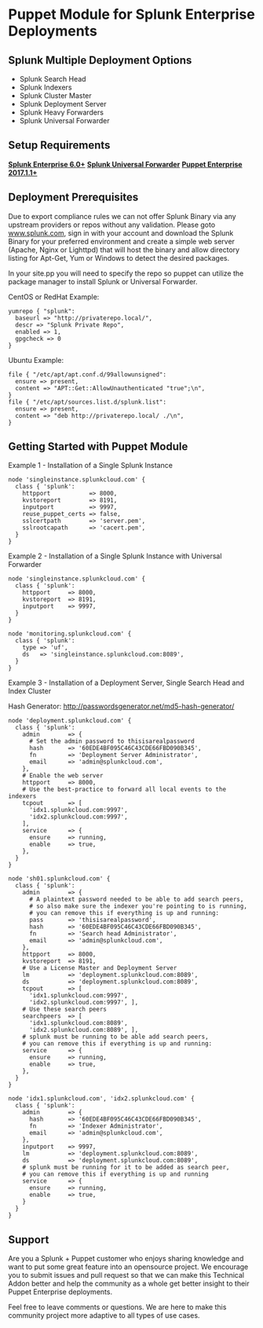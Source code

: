 # Puppet Module for Splunk Enterprise Deployments

## Splunk Multiple Deployment Options

- Splunk Search Head
- Splunk Indexers
- Splunk Cluster Master
- Splunk Deployment Server
- Splunk Heavy Forwarders
- Splunk Universal Forwarder

## Setup Requirements

[**Splunk Enterprise 6.0+**](https://www.spunk.com)
[**Splunk Universal Forwarder**](https://www.spunk.com)
[**Puppet Enterprise 2017.1.1+**](https://www.puppet.com)

## Deployment Prerequisites

Due to export compliance rules we can not offer Splunk Binary via any upstream providers or repos without any validation.
Please goto www.splunk.com, sign in with your account and download the Splunk Binary for your preferred environment
and create a simple web server (Apache, Nginx or Lighttpd) that will host the binary and allow directory listing for Apt-Get, Yum or
Windows to detect the desired packages.

In your site.pp you will need to specify the repo so puppet can utilize the package manager to install Splunk or Universal Forwarder.

CentOS or RedHat Example:

```
yumrepo { "splunk":
  baseurl => "http://privaterepo.local/",
  descr => "Splunk Private Repo",
  enabled => 1,
  gpgcheck => 0
}
```

Ubuntu Example:

```
file { "/etc/apt/apt.conf.d/99allowunsigned":
  ensure => present,
  content => "APT::Get::AllowUnauthenticated "true";\n",
}
file { "/etc/apt/sources.list.d/splunk.list":
  ensure => present,
  content => "deb http://privaterepo.local/ ./\n",
}
```

## Getting Started with Puppet Module

Example 1 - Installation of a Single Splunk Instance

```puppet
node 'singleinstance.splunkcloud.com' {
  class { 'splunk':
    httpport           => 8000,
    kvstoreport        => 8191,
    inputport          => 9997,
    reuse_puppet_certs => false,
    sslcertpath        => 'server.pem',
    sslrootcapath      => 'cacert.pem',
  }
}
```

Example 2 - Installation of a Single Splunk Instance with Universal Forwarder


```puppet
node 'singleinstance.splunkcloud.com' {
  class { 'splunk':
    httpport     => 8000,
    kvstoreport  => 8191,
    inputport    => 9997,
  }
}

node 'monitoring.splunkcloud.com' {
  class { 'splunk':
    type => 'uf',
    ds   => 'singleinstance.splunkcloud.com:8089',
  }
}
```

Example 3 - Installation of a Deployment Server, Single Search Head and Index Cluster

Hash Generator: http://passwordsgenerator.net/md5-hash-generator/

```puppet
node 'deployment.splunkcloud.com' {
  class { 'splunk':
    admin        => {
      # Set the admin password to thisisarealpassword
      hash       => '60EDE4BF095C46C43CDE66FBD090B345',
      fn         => 'Deployment Server Administrator',
      email      => 'admin@splunkcloud.com',
    },
    # Enable the web server
    httpport     => 8000,
    # Use the best-practice to forward all local events to the indexers
    tcpout       => [
      'idx1.splunkcloud.com:9997',
      'idx2.splunkcloud.com:9997',
    ],
    service      => {
      ensure     => running,
      enable     => true,
    },
  }
}

node 'sh01.splunkcloud.com' {
  class { 'splunk':
    admin        => {
      # A plaintext password needed to be able to add search peers,
      # so also make sure the indexer you're pointing to is running,
      # you can remove this if everything is up and running:
      pass       => 'thisisarealpassword',
      hash       => '60EDE4BF095C46C43CDE66FBD090B345',
      fn         => 'Search head Administrator',
      email      => 'admin@splunkcloud.com',
    },
    httpport     => 8000,
    kvstoreport  => 8191,
    # Use a License Master and Deployment Server
    lm           => 'deployment.splunkcloud.com:8089',
    ds           => 'deployment.splunkcloud.com:8089',
    tcpout       => [
      'idx1.splunkcloud.com:9997',
      'idx2.splunkcloud.com:9997', ],
    # Use these search peers
    searchpeers  => [
      'idx1.splunkcloud.com:8089',
      'idx2.splunkcloud.com:8089', ],
    # splunk must be running to be able add search peers,
    # you can remove this if everything is up and running:
    service      => {
      ensure     => running,
      enable     => true,
    },
  }
}

node 'idx1.splunkcloud.com', 'idx2.splunkcloud.com' {
  class { 'splunk':
    admin        => {
      hash       => '60EDE4BF095C46C43CDE66FBD090B345',
      fn         => 'Indexer Administrator',
      email      => 'admin@splunkcloud.com',
    },
    inputport    => 9997,
    lm           => 'deployment.splunkcloud.com:8089',
    ds           => 'deployment.splunkcloud.com:8089',
    # splunk must be running for it to be added as search peer,
    # you can remove this if everything is up and running
    service      => {
      ensure     => running,
      enable     => true,
    }
  }
}
```

Support
-------

Are you a Splunk + Puppet customer who enjoys sharing knowledge and want to put some great feature into an opensource project. We encourage you to submit issues and pull request so that we can make this Technical Addon better and help the community as a whole get better insight to their Puppet Enterprise deployments.

Feel free to leave comments or questions. We are here to make this community project more adaptive to all types of use cases. 
